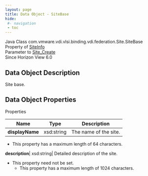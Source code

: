 ```yaml
---
layout: page
title: Data Object - SiteBase
hide:
 #- navigation
 - toc
---
```






Java Class
    com.vmware.vdi.vlsi.binding.vdi.federation.Site.SiteBase  
Property of
     [SiteInfo](vdi.federation.Site.SiteInfo.md#field_detail)  
Parameter to
     [Site_Create](vdi.federation.Site.md#create)  
Since 
    Horizon View 6.0

## Data Object Description 

Site base. 

## Data Object Properties

Properties

Name |  Type |  Description   
---|---|---  
**displayName**|  xsd:string|  The name of the site.   


  * This property has a maximum length of 64 characters. 

  
**description**|  xsd:string|  Detailed description of the site.   


* This property need not be set.
  * This property has a maximum length of 1024 characters. 

  
  
  

  
  

